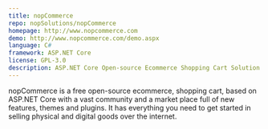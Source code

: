 ```yaml
---
title: nopCommerce
repo: nopSolutions/nopCommerce
homepage: http://www.nopcommerce.com
demo: http://www.nopcommerce.com/demo.aspx
language: C#
framework: ASP.NET Core
license: GPL-3.0
description: ASP.NET Core Open-source Ecommerce Shopping Cart Solution.
---
```


nopCommerce is a free open-source ecommerce, shopping cart, based on ASP.NET Core with a vast community and a market place full of new features, themes and plugins.
It has everything you need to get started in selling physical and digital goods over the internet.

